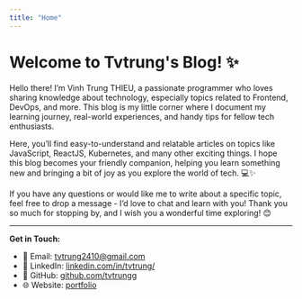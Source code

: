 ```yaml
---
title: "Home"
---
```


# Welcome to Tvtrung's Blog! ✨

Hello there! I’m Vinh Trung THIEU, a passionate programmer who loves sharing knowledge about technology, especially topics related to Frontend, DevOps, and more. This blog is my little corner where I document my learning journey, real-world experiences, and handy tips for fellow tech enthusiasts.

Here, you’ll find easy-to-understand and relatable articles on topics like JavaScript, ReactJS, Kubernetes, and many other exciting things. I hope this blog becomes your friendly companion, helping you learn something new and bringing a bit of joy as you explore the world of tech. 💻✨

If you have any questions or would like me to write about a specific topic, feel free to drop a message - I’d love to chat and learn with you! Thank you so much for stopping by, and I wish you a wonderful time exploring! 😊

---

**Get in Touch:**

- 📧 Email: [tvtrung2410@gmail.com](mailto:tvtrung2410@gmail.com)
- 💼 LinkedIn: [linkedin.com/in/tvtrung/](https://www.linkedin.com/in/tvtrung/)
- 👾 GitHub: [github.com/tvtrungg](https://github.com/tvtrungg)
- 🌐 Website: [portfolio](https://tvtrung.vercel.app)
